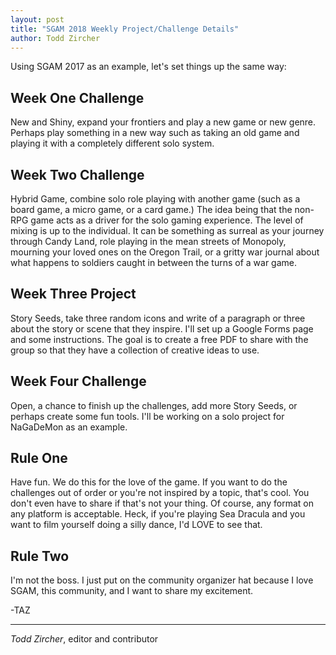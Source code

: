 ```yaml
---
layout: post
title: "SGAM 2018 Weekly Project/Challenge Details"
author: Todd Zircher
---
```


Using SGAM 2017 as an example, let's set things up the same way:

## Week One Challenge 

New and Shiny, expand your frontiers and play a new game or new genre. Perhaps play something in a new way such as taking an old game and playing it with a completely different solo system.

## Week Two Challenge 

Hybrid Game, combine solo role playing with another game (such as a board game, a micro game, or a card game.) The idea being that the non-RPG game acts as a driver for the solo gaming experience. The level of mixing is up to the individual. It can be something as surreal as your journey through Candy Land, role playing in the mean streets of Monopoly, mourning your loved ones on the Oregon Trail, or a gritty war journal about what happens to soldiers caught in between the turns of a war game.

## Week Three Project 

Story Seeds, take three random icons and write of a paragraph or three about the story or scene that they inspire. I'll set up a Google Forms page and some instructions. The goal is to create a free PDF to share with the group so that they have a collection of creative ideas to use.

## Week Four Challenge 

Open, a chance to finish up the challenges, add more Story Seeds, or perhaps create some fun tools. I'll be working on a solo project for NaGaDeMon as an example.

## Rule One

Have fun. We do this for the love of the game. If you want to do the challenges out of order or you're not inspired by a topic, that's cool. You don't even have to share if that's not your thing. Of course, any format on any platform is acceptable. Heck, if you're playing Sea Dracula and you want to film yourself doing a silly dance, I'd LOVE to see that. 

## Rule Two

I'm not the boss. I just put on the community organizer hat because I love SGAM, this community, and I want to share my excitement.

-TAZ

- - -

_Todd Zircher_, editor and contributor